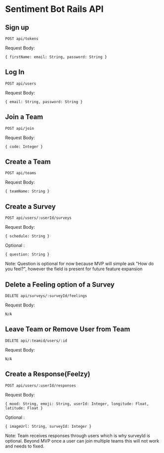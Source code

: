 # Sentiment Bot Rails API

## Sign up

```
POST api/tokens
```
Request Body:

```
{ firstName: email: String, password: String }
```


## Log In

```
POST api/users
```
Request Body:

```
{ email: String, password: String }
```

## Join a Team

```
POST api/join
```
Request Body:

```
{ code: Integer }
```

## Create a Team

```
POST api/teams
```
Request Body:

```
{ teamName: String }
```

## Create a Survey

```
POST api/users/:userId/surveys
```
Request Body:

```
{ schedule: String }
```

 Optional :

```
{ question: String }
```

Note: Question is optional for now because MVP will 
simple ask "How do you feel?", however the field is
present for future feature expansion


## Delete a Feeling option of a Survey
   
```
DELETE api/surveys/:surveyId/feelings
```
Request Body:

```
N/A
```

## Leave Team or Remove User from Team
```
DELETE api/:teamid/users/:id
```
Request Body:

```
N/A
```

## Create a Response(Feelzy)

```
POST api/users/:userId/responses
```
Request Body:

```
{ mood: String, emoji: String, userId: Integer, longitude: Float, latitude: Float }
```
 Optional :

```
{ imageUrl: String, surveyId: Integer }
```

Note: Team receives responses through users
which is why surveyId is optional.
Beyond MVP once a user can join multiple teams
this will not work and needs to fixed.